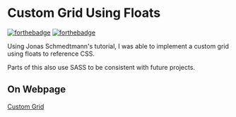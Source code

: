 # Custom Grid Using Floats

[![forthebadge](https://forthebadge.com/images/badges/uses-css.svg)](https://forthebadge.com)
[![forthebadge](https://forthebadge.com/images/badges/uses-html.svg)](https://forthebadge.com)

Using Jonas Schmedtmann's tutorial, I was able to implement a custom grid using floats to reference CSS.

Parts of this also use SASS to be consistent with future projects.

## On Webpage

[Custom Grid](https://sanjula8.github.io/CustomGrid/)
